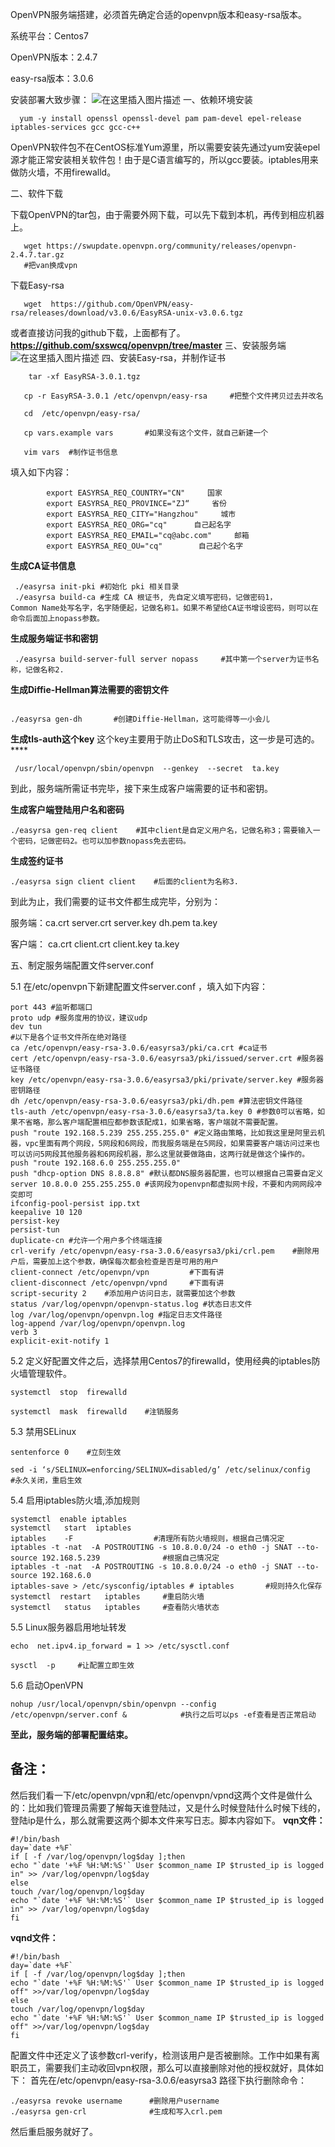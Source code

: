 ﻿OpenVPN服务端搭建，必须首先确定合适的openvpn版本和easy-rsa版本。

系统平台：Centos7

OpenVPN版本：2.4.7

easy-rsa版本：3.0.6

安装部署大致步骤：
![在这里插入图片描述](https://img-blog.csdnimg.cn/20190926172533360.png?x-oss-process=image/watermark,type_ZmFuZ3poZW5naGVpdGk,shadow_10,text_aHR0cHM6Ly9ibG9nLmNzZG4ubmV0L3dlaXhpbl80MzY4NzUyNw==,size_1,color_FFFFFF,t_70)
一、依赖环境安装

```
  yum -y install openssl openssl-devel pam pam-devel epel-release iptables-services gcc gcc-c++
```
 

OpenVPN软件包不在CentOS标准Yum源里，所以需要安装先通过yum安装epel源才能正常安装相关软件包！由于是C语言编写的，所以gcc要装。iptables用来做防火墙，不用firewalld。

二、软件下载

   下载OpenVPN的tar包，由于需要外网下载，可以先下载到本机，再传到相应机器上。

```
   wget https://swupdate.openvpn.org/community/releases/openvpn-2.4.7.tar.gz
   #把van换成vpn
```

  下载Easy-rsa

       wget  https://github.com/OpenVPN/easy-rsa/releases/download/v3.0.6/EasyRSA-unix-v3.0.6.tgz

或者直接访问我的github下载，上面都有了。
**https://github.com/sxswcq/openvpn/tree/master**
三、安装服务端
![在这里插入图片描述](https://img-blog.csdnimg.cn/2019110416065784.png?x-oss-process=image/watermark,type_ZmFuZ3poZW5naGVpdGk,shadow_10,text_aHR0cHM6Ly9ibG9nLmNzZG4ubmV0L3dlaXhpbl80MzY4NzUyNw==,size_1,color_FFFFFF,t_70)
四、安装Easy-rsa，并制作证书    

        tar -xf EasyRSA-3.0.1.tgz 

       cp -r EasyRSA-3.0.1 /etc/openvpn/easy-rsa     #把整个文件拷贝过去并改名

       cd  /etc/openvpn/easy-rsa/ 

       cp vars.example vars       #如果没有这个文件，就自己新建一个

       vim vars  #制作证书信息

   填入如下内容：

            export EASYRSA_REQ_COUNTRY="CN"     国家
            export EASYRSA_REQ_PROVINCE="ZJ“     省份
            export EASYRSA_REQ_CITY="Hangzhou"     城市
            export EASYRSA_REQ_ORG="cq"      自己起名字
            export EASYRSA_REQ_EMAIL="cq@abc.com"     邮箱
            export EASYRSA_REQ_OU="cq"        自己起个名字

**生成CA证书信息**

```
 ./easyrsa init-pki #初始化 pki 相关目录
 ./easyrsa build-ca #生成 CA 根证书, 先自定义填写密码，记做密码1，     Common Name处写名字，名字随便起，记做名称1。如果不希望给CA证书增设密码，则可以在命令后面加上nopass参数。
```

**生成服务端证书和密钥**

```
 ./easyrsa build-server-full server nopass     #其中第一个server为证书名称，记做名称2.

```
**生成Diffie-Hellman算法需要的密钥文件**
```

./easyrsa gen-dh       #创建Diffie-Hellman，这可能得等一小会儿

```
**生成tls-auth这个key**
这个key主要用于防止DoS和TLS攻击，这一步是可选的。****

```
 /usr/local/openvpn/sbin/openvpn  --genkey  --secret  ta.key
```

到此，服务端所需证书完毕，接下来生成客户端需要的证书和密钥。



**生成客户端登陆用户名和密码**

```
./easyrsa gen-req client    #其中client是自定义用户名，记做名称3；需要输入一个密码，记做密码2。也可以加参数nopass免去密码。
```


**生成签约证书**

```
./easyrsa sign client client    #后面的client为名称3.
```
         

  到此为止，我们需要的证书文件都生成完毕，分别为：

  服务端：ca.crt  server.crt  server.key  dh.pem  ta.key

  客户端： ca.crt  client.crt  client.key  ta.key

五、制定服务端配置文件server.conf

  5.1  在/etc/openvpn下新建配置文件server.conf ，填入如下内容：

      

    port 443 #监听都端口
    proto udp #服务度用的协议，建议udp
    dev tun
    #以下是各个证书文件所在绝对路径
    ca /etc/openvpn/easy-rsa-3.0.6/easyrsa3/pki/ca.crt #ca证书
    cert /etc/openvpn/easy-rsa-3.0.6/easyrsa3/pki/issued/server.crt #服务器证书路径
    key /etc/openvpn/easy-rsa-3.0.6/easyrsa3/pki/private/server.key #服务器密钥路径
    dh /etc/openvpn/easy-rsa-3.0.6/easyrsa3/pki/dh.pem #算法密钥文件路径
    tls-auth /etc/openvpn/easy-rsa-3.0.6/easyrsa3/ta.key 0 #参数0可以省略，如果不省略，那么客户端配置相应都参数该配成1，如果省略，客户端就不需要配置。
    push "route 192.168.5.239 255.255.255.0" #定义路由策略，比如我这里是阿里云机器，vpc里面有两个网段，5网段和6网段，而我服务端是在5网段，如果需要客户端访问过来也可以访问5网段其他服务器和6网段机器，那么这里就要做路由，这两行就是做这个操作的。
    push "route 192.168.6.0 255.255.255.0"
    push "dhcp-option DNS 8.8.8.8" #默认都DNS服务器配置，也可以根据自己需要自定义
    server 10.8.0.0 255.255.255.0 #该网段为openvpn都虚拟网卡段，不要和内网网段冲突即可
    ifconfig-pool-persist ipp.txt
    keepalive 10 120
    persist-key
    persist-tun
    duplicate-cn #允许一个用户多个终端连接
    crl-verify /etc/openvpn/easy-rsa-3.0.6/easyrsa3/pki/crl.pem    #删除用户后，需要加上这个参数，确保每次都会检查是否是可用的用户
    client-connect /etc/openvpn/vpn         #下面有讲
    client-disconnect /etc/openvpn/vpnd     #下面有讲
    script-security 2    #添加用户访问日志，就需要加这个参数
    status /var/log/openvpn/openvpn-status.log #状态日志文件
    log /var/log/openvpn/openvpn.log #指定日志文件路径
    log-append /var/log/openvpn/openvpn.log
    verb 3
    explicit-exit-notify 1
            
   


  5.2  定义好配置文件之后，选择禁用Centos7的firewalld，使用经典的iptables防火墙管理软件。


    systemctl  stop  firewalld

    systemctl  mask  firewalld    #注销服务

  5.3  禁用SELinux

    sentenforce 0    #立刻生效

    sed -i ‘s/SELINUX=enforcing/SELINUX=disabled/g’ /etc/selinux/config    #永久关闭，重启生效

   5.4  启用iptables防火墙,添加规则
         

```
systemctl  enable iptables
systemctl   start  iptables
iptables    -F                  #清理所有防火墙规则，根据自己情况定
iptables -t -nat  -A POSTROUTING -s 10.8.0.0/24 -o eth0 -j SNAT --to-source 192.168.5.239              #根据自己情况定
iptables -t -nat  -A POSTROUTING -s 10.8.0.0/24 -o eth0 -j SNAT --to-source 192.168.6.0
iptables-save > /etc/sysconfig/iptables # iptables       #规则持久化保存
systemctl  restart   iptables     #重启防火墙
systemctl   status   iptables     #查看防火墙状态
```

   5.5   Linux服务器启用地址转发

    echo  net.ipv4.ip_forward = 1 >> /etc/sysctl.conf

    sysctl  -p     #让配置立即生效

   5.6   启动OpenVPN

    nohup /usr/local/openvpn/sbin/openvpn --config /etc/openvpn/server.conf &            #执行之后可以ps -ef查看是否正常启动



  **至此，服务端的部署配置结束。**

## **备注：**

然后我们看一下/etc/openvpn/vpn和/etc/openvpn/vpnd这两个文件是做什么的：比如我们管理员需要了解每天谁登陆过，又是什么时候登陆什么时候下线的，登陆ip是什么，那么就需要这两个脚本文件来写日志。脚本内容如下。
**vqn文件：**

```
#!/bin/bash
day=`date +%F`
if [ -f /var/log/openvpn/log$day ];then
echo "`date '+%F %H:%M:%S'` User $common_name IP $trusted_ip is logged in" >> /var/log/openvpn/log$day
else
touch /var/log/openvpn/log$day
echo "`date '+%F %H:%M:%S'` User $common_name IP $trusted_ip is logged in" >> /var/log/openvpn/log$day
fi
```
**vqnd文件：**

```
#!/bin/bash
day=`date +%F`
if [ -f /var/log/openvpn/log$day ];then
echo "`date '+%F %H:%M:%S'` User $common_name IP $trusted_ip is logged off" >>/var/log/openvpn/log$day
else
touch /var/log/openvpn/log$day
echo "`date '+%F %H:%M:%S'` User $common_name IP $trusted_ip is logged off" >>/var/log/openvpn/log$day
fi
```
配置文件中还定义了该参数crl-verify，检测该用户是否被删除。工作中如果有离职员工，需要我们主动收回vpn权限，那么可以直接删除对他的授权就好，具体如下：
首先在/etc/openvpn/easy-rsa-3.0.6/easyrsa3  路径下执行删除命令：

```
./easyrsa revoke username      #删除用户username
./easyrsa gen-crl              #生成和写入crl.pem
```
然后重启服务就好了。


